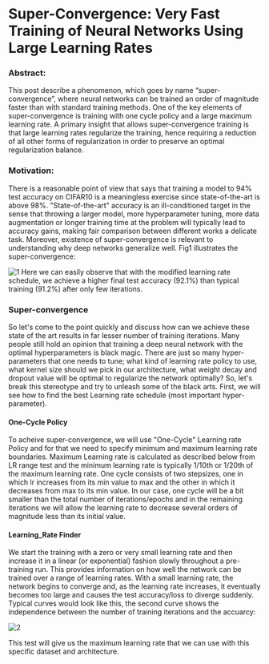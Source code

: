 # Super-Convergence: Very Fast Training of Neural Networks Using Large Learning Rates

### Abstract: 
This post describe a phenomenon, which goes by name “super-convergence”, where neural networks can be trained an order of magnitude faster than with standard training methods. One of the key elements of super-convergence is training with one cycle policy and a large maximum learning rate. A primary insight that allows super-convergence training is that large learning rates regularize the training, hence requiring a reduction of all other forms of regularization in order to preserve an optimal regularization balance. 

### Motivation: 
There is a reasonable point of view that says that training a model to 94% test accuracy on CIFAR10 is a meaningless exercise since state-of-the-art is above 98%. "State-of-the-art" accuracy is an ill-conditioned target in the sense that throwing a larger model, more hyperparameter tuning, more data augmentation or longer training time at the problem will typically lead to accuracy gains, making fair comparison between different works a delicate task. Moreover, existence of super-convergence is relevant to understanding why deep networks generalize well. 
Fig1 illustrates the super-convergence: 

![1](https://user-images.githubusercontent.com/41862477/49326808-b4553400-f57d-11e8-8931-30121431d806.JPG)
Here we can easily observe that with the modified learning rate schedule, we achieve a higher final test accuracy (92.1%) than typical training (91.2%) after only few iterations. 

### Super-convergence
So let's come to the point quickly and discuss how can we achieve these state of the art results in far lesser number of training iterations. Many people still hold an opinion that training a deep neural network with the optimal hyperparameters is black magic. There are just so many hyper-parameters that one needs to tune; what kind of learning rate policy to use, what kernel size should we pick in our architecture, what weight decay and dropout value will be optimal to regularize the network optimally?  So, let's break this stereotype and try to unleash some of the black arts. First, we will see how to find the best Learning rate schedule (most important hyper-parameter).  

#### One-Cycle Policy
To acheive super-convergence, we will use "One-Cycle" Learning rate Policy and for that we need to specify minimum and maximum learning rate boundaries. Maximum Learning rate is calculated as described below from LR range test and the minimum learning rate is typically 1/10th or 1/20th of the maximum learning rate. One cycle consists of two stepsizes, one in which lr increases from its min value to max and the other in which it decreases from max to its min value. In our case, one cycle will be a bit smaller than the total number of iterations/epochs and in the remaining iterations we will allow the learning rate to decrease several orders of magnitude less than its initial value. 

#### Learning_Rate Finder
We start the training with a zero or very small learning rate and then increase it in a linear (or exponential) fashion slowly throughout a pre-training run. This provides information on how well the network can be trained over a range of learning rates. With a small learning rate, the network begins to converge and, as the learning rate increases, it eventually becomes too large and causes the test accuracy/loss to diverge suddenly. Typical curves would look like this, the second curve shows the independence between the number of training iterations and the accuarcy: 

![2](https://user-images.githubusercontent.com/41862477/49327191-09944400-f584-11e8-8509-ddbde585b8ee.JPG)

This test will give us the maximum learning rate that we can use with this specific dataset and architecture. 



